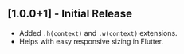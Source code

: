 ## [1.0.0+1] - Initial Release

- Added `.h(context)` and `.w(context)` extensions.
- Helps with easy responsive sizing in Flutter.

